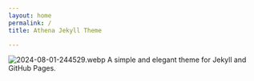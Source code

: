 ```yaml
---
layout: home
permalink: /
title: Athena Jekyll Theme

---
```


![2024-08-01-244529.webp](https://ej038b8vhu.github.io/cms_stastic_jekyll/assets/2024-08-01-244529.webp)
A simple and elegant theme for Jekyll and GitHub Pages.


